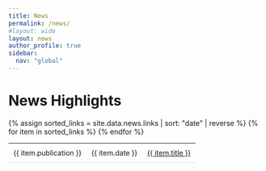 ```yaml
---
title: News
permalink: /news/
#layout: wide
layout: news
author_profile: true
sidebar:
  nav: "global"
---
```

<h1>News Highlights</h1>

<style>
  /* Style for a lighter separator line */
  table {
    border-collapse: collapse;
    width: 100%;
    max-width: 1200px; /* Increase width limit */
  }
  tr {
    border-bottom: 1px solid #ddd; /* Lighter line */
  }
  td {
    padding: 10px;
  }
  img {
    width: 100px;
    border-radius: 5px;
    display: block;
    margin: auto;
  }
  /* Hide headers */
  thead {
    display: none;
  }
  .no-wrap {
    white-space: nowrap; /* Prevents line breaks */
  }
  .small-text-table {
    font-size: 14px; /* Adjust this size as needed */
    width: 100% !important;
    max-width: 1600px !important;
    table-layout: auto;
  }

</style>

<table class="small-text-table">
  <thead>
    <tr>
      <th>Article Title</th>
      <th>Publication</th>
      <th>Date</th>
    </tr>
  </thead>
  <tbody>
    {% assign sorted_links = site.data.news.links | sort: "date" | reverse %}
    {% for item in sorted_links %}
    <tr>
<!--      <td>
        <img src="{{ item.image }}" alt="{{ item.title }}">
      </td> -->
      <td>{{ item.publication }}</td>
      <td class="no-wrap">{{ item.date }}</td>
      <td><a href="{{ item.url }}" target="_blank">{{ item.title }}</a></td>
    </tr>
    {% endfor %}
  </tbody>
</table>

